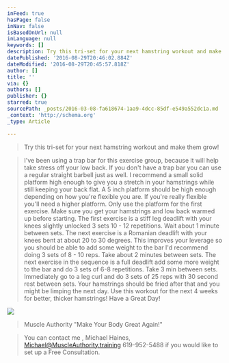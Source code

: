 ```yaml
---
inFeed: true
hasPage: false
inNav: false
isBasedOnUrl: null
inLanguage: null
keywords: []
description: Try this tri-set for your next hamstring workout and make them grow!
datePublished: '2016-08-29T20:46:02.884Z'
dateModified: '2016-08-29T20:45:57.818Z'
author: []
title: ''
via: {}
authors: []
publisher: {}
starred: true
sourcePath: _posts/2016-03-08-fa618674-1aa9-4dcc-85df-e549a552dc1a.md
_context: 'http://schema.org'
_type: Article

---
```

> Try this tri-set for your next hamstring workout and make them grow!

> I've been using a trap bar for this exercise group, because it will help take stress off your low back. If you don't have a trap bar you can use a regular straight barbell just as well. I recommend a small solid platform high enough to give you a stretch in your hamstrings while still keeping your back flat. A 5 inch platform should be high enough depending on how you're flexible you are. If you're really flexible you'll need a higher platform. Only use the platform for the first exercise. Make sure you get your hamstrings and low back warmed up before starting. The first exercise is a stiff leg deadlift with your knees slightly unlocked 3 sets 10 - 12 repetitions. Wait about 1 minute between sets. The next exercise is a Romanian deadlift with your knees bent at about 20 to 30 degrees. This improves your leverage so you should be able to add some weight to the bar I'd recommend doing 3 sets of 8 - 10 reps. Take about 2 minutes between sets. The next exercise in the sequence is a full deadlift add some more weight to the bar and do 3 sets of 6-8 repetitions. Take 3 min between sets. Immediately go to a leg curl and do 3 sets of 25 reps with 30 second rest between sets. Your hamstrings should be fried after that and you might be limping the next day. Use this workout for the next 4 weeks for better, thicker hamstrings! Have a Great Day!

![](https://s3-us-west-2.amazonaws.com/the-grid-img/p/fffdeb1353c2ee7cd866162da19ece86e4780eb9.jpg)

> Muscle Authority "Make Your Body Great Again!"

> You can contact me , Michael Haines, Michael@MuscleAuthority.training 619-952-5488 if you would like to set up a Free Consultation.